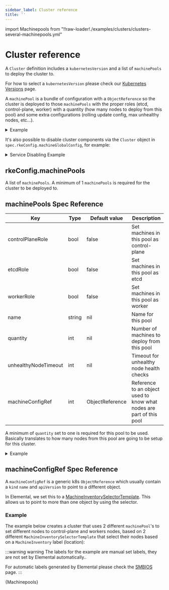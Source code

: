 ```yaml
---
sidebar_label: Cluster reference
title: ''
---
```


<head>
  <link rel="canonical" href="https://elemental.docs.rancher.com/cluster-reference"/>
</head>

import Machinepools from "!!raw-loader!./examples/clusters/clusters-several-machinepools.yml"

# Cluster reference

A `Cluster` definition includes a `kubernetesVersion` and a list of `machinePools` to deploy the cluster to.

For how to select a `kubernetesVersion` please check our [Kubernetes Versions](kubernetesversions.md) page.

A `machinePool` is a bundle of configuration with a `ObjectReference` so the cluster is deployed to those `machinePools`
with the proper roles (etcd, control-plane, worker) with a quantity (how many nodes to deploy from this pool) and some extra configurations (rolling update config, max unhealthy nodes, etc...).

<details>
  <summary>Example</summary>

  ```yaml showLineNumbers
  kind: Cluster
  apiVersion: provisioning.cattle.io/v1
  metadata:
    name: ...
    namespace: ...
  spec:
    rkeConfig:
      machinePools:
        - name: ...
          controlPlaneRole: ...
          etcdRole: ...
          workerRole: ...
          quantity: ...
          machineConfigRef:
            apiVersion: elemental.cattle.io/v1beta1
            kind: MachineInventorySelectorTemplate
            name: ...
        - name: ...
          controlPlaneRole: ...
          etcdRole: ...
          workerRole: ...
          quantity: ...
          machineConfigRef:
            apiVersion: elemental.cattle.io/v1beta1
            kind: MachineInventorySelectorTemplate
            name: ...
  ```

</details>

It's also possible to disable cluster components via the `Cluster` object in `spec.rkeConfig.machineGlobalConfig`, for example:

<details>
  <summary>Service Disabling Example</summary>

  ```yaml showLineNumbers
  kind: Cluster
  apiVersion: provisioning.cattle.io/v1
  metadata:
    name: ...
    namespace: ...
  spec:
    rkeConfig:
      machinePools:
        - name: ...
          controlPlaneRole: ...
          etcdRole: ...
          workerRole: ...
          quantity: ...
          machineConfigRef:
            apiVersion: elemental.cattle.io/v1beta1
            kind: MachineInventorySelectorTemplate
            name: ...
      machineGlobalConfig:
        disable:
          - servicelb
          - ...
  ```

</details>

## rkeConfig.machinePools

A list of `machinePools`. A minimum of 1 `machinePools` is required for the cluster to be deployed to.

## machinePools Spec Reference

| Key                  | Type   | Default value   | Description                                                          |
|----------------------|--------|-----------------|----------------------------------------------------------------------|
| controlPlaneRole     | bool   | false           | Set machines in this pool as control-plane                           |
| etcdRole             | bool   | false           | Set machines in this pool as etcd                                    |
| workerRole           | bool   | false           | Set machines in this pool as worker                                  |
| name                 | string | nil             | Name for this pool                                                   |
| quantity             | int    | nil             | Number of machines to deploy from this pool                          |
| unhealthyNodeTimeout | int    | nil             | Timeout for unhealthy node health checks                             |
| machineConfigRef     | int    | ObjectReference | Reference to an object used to know what nodes are part of this pool |

A minimum of `quantity` set to one is required for this pool to be used.
Basically translates to how many nodes from this pool are going to be setup for this cluster.

<details>
  <summary>Example</summary>

  ```yaml showLineNumbers
  kind: Cluster
  apiVersion: provisioning.cattle.io/v1
  metadata:
    name: cluster-example
    namespace: example-default
  spec:
    rkeConfig:
      machinePools:
        - name: examplePool 
          controlPlaneRole: true
          etcdRole: true
          workerRole: false
          quantity: 3
          unhealthyNodeTimeout: 0s
          machineConfigRef:
            apiVersion: elemental.cattle.io/v1beta1
            kind: MachineInventorySelectorTemplate
            name: exampleSelector
  ```

</details>

## machineConfigRef Spec Reference

A `machineConfigRef` is a generic k8s `ObjectReference` which usually contain a
`kind` `name` and `apiVersion` to point to a different object.

In Elemental, we set this to a [MachineInventorySelectorTemplate](machineinventoryselectortemplate-reference.md).
This allows us to point to more than one object by using the selector.

### Example

The example below creates a cluster that uses 2 different `machinePool`'s to set different nodes to control-plane and workers nodes,
based on 2 different `MachineInventorySelectorTemplate` that select their nodes based on a `MachineInventory` label (location):

:::warning warning
The labels for the example are manual set labels, they are not set by Elemental automatically..

For automatic labels generated by Elemental please check the [SMBIOS](smbios.md) page.
:::

<CodeBlock language="yaml" title="Example of a cluster with more than one machinePool" showLineNumbers>{Machinepools}</CodeBlock>
